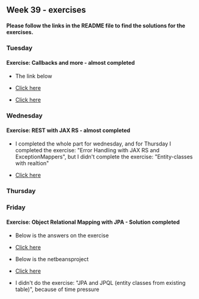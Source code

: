 ## Week 39 - exercises 

#### Please follow the links in the README file to find the solutions for the exercises.

### Tuesday

#### Exercise: Callbacks and more - almost completed

* The link below 

* [Click here](https://github.com/amandajuhl95/week39/blob/master/Tuesday/tuesdayExercise.js)

* [Click here](https://github.com/amandajuhl95/week38/tree/master/tuesdayExercise/src/main/java)

### Wednesday

#### Exercise: REST with JAX RS - almost completed

* I completed the whole part for wednesday, and for Thursday I completed the exercise: "Error Handling with JAX RS and ExceptionMappers", but I didn't complete the exercise: "Entity-classes with realtion"

* [Click here](https://github.com/amandajuhl95/week38/tree/master/wednesdayExercise/src)

### Thursday



### Friday

#### Exercise: Object Relational Mapping with JPA - Solution completed

* Below is the answers on the exercise

* [Click here](https://github.com/amandajuhl95/week38/blob/master/fridayExercise.pdf)

* Below is the netbeansproject

* [Click here](https://github.com/amandajuhl95/week38/tree/master/fridayExercise/src/main/java)

* I didn't do the exercise: "JPA and JPQL (entity classes from existing table)", because of time pressure

